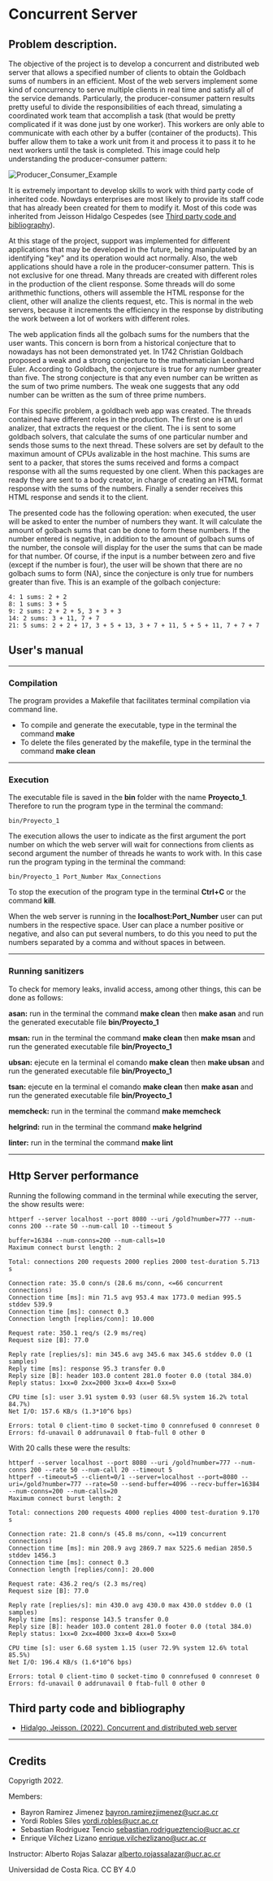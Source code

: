 # **Concurrent Server**

## **Problem description.**

The objective of the project is to develop a concurrent and distributed web server that allows a specified number of clients to obtain the Goldbach sums of numbers in an efficient. Most of the web servers implement some kind of concurrency to serve multiple clients in real time and satisfy all of the service demands. Particularly, the producer-consumer pattern results pretty useful to divide the responsibilities of each thread, simulating a coordinated work team that accomplish a task (that would be pretty complicated if it was done just by one worker). This workers are only able to communicate with each other by a buffer (container of the products). This buffer allow them to take a work unit from it and process it to pass it to he next workers until the task is completed. This image could help understanding the producer-consumer pattern: 

![Producer_Consumer_Example](./img/Producer-Consumer-Pattern-Example.svg)

It is extremely important to develop skills to work with third party code of inherited code. Nowdays enterprises are most likely to provide its staff code that has already been created for them to modify it. Most of this code was inherited from Jeisson Hidalgo Cespedes (see [Third party code and bibliography](#third-party-code-and-bibliography)).

At this stage of the project, support was implemented for different applications that may be developed in the future, being manipulated by an identifying "key" and its operation would act normally. Also, the web applications should have a role in the producer-consumer pattern. This is not exclusive for one thread. Many threads are created with different roles in the production of the client response. Some threads will do some arithmethic functions, others will assemble the HTML response for the client, other will analize the clients request, etc. This is normal in the web servers, because it increments the efficiency in the response by distributing the work between a lot of workers with different roles.

The web application finds all the golbach sums for the numbers that the user wants. This concern is born from a historical conjecture that to nowadays has not been demonstrated yet. In 1742 Christian Goldbach proposed a weak and a strong conjecture to the mathematician Leonhard Euler. According to Goldbach, the conjecture is true for any number greater than five. The strong conjecture is that any even number can be written as the sum of two prime numbers. The weak one suggests that any odd number can be written as the sum of three prime numbers.

For this specific problem, a goldbach web app was created. The threads contained have different roles in the production. The first one is an url analizer, that extracts the request or the client. The i is sent to some goldbach solvers, that calculate the sums of one particular number and sends those sums to the next thread. These solvers are set by default to the maximun amount of CPUs avalizable in the host machine. This sums are sent to a packer, that stores the sums received and forms a compact response with all the sums requested by one client. When this packages are ready they are sent to a body creator, in charge of creating an HTML format response with the sums of the numbers. Finally a sender receives this HTML response and sends it to the client.

The presented code has the following operation: when executed, the user will be asked to enter the number of numbers they want. It will calculate the amount of golbach sums that can be done to form these numbers. If the number entered is negative, in addition to the amount of golbach sums of the number, the console will display for the user the sums that can be made for that number. Of course, if the input is a number between zero and five (except if the number is four), the user will be shown that there are no golbach sums to form (NA), since the conjecture is only true for numbers greater than five. This is an example of the golbach conjecture:

```console
4: 1 sums: 2 + 2
8: 1 sums: 3 + 5
9: 2 sums: 2 + 2 + 5, 3 + 3 + 3
14: 2 sums: 3 + 11, 7 + 7
21: 5 sums: 2 + 2 + 17, 3 + 5 + 13, 3 + 7 + 11, 5 + 5 + 11, 7 + 7 + 7
```

## **User's manual**

---

### **Compilation**

The program provides a Makefile that facilitates terminal compilation via command line.
* To compile and generate the executable, type in the terminal the command **make**
* To delete the files generated by the makefile, type in the terminal the command **make clean**

---

### **Execution**

The executable file is saved in the **bin** folder with the name **Proyecto_1**. Therefore to run the program type in the terminal the command:
```console
bin/Proyecto_1
```

The execution allows the user to indicate as the first argument the port number on which the web server will wait for connections from clients as second argument the number of threads he wants to work with. In this case run the program typing in the terminal the command:

```console
bin/Proyecto_1 Port_Number Max_Connections
```

To stop the execution of the program type in the terminal **Ctrl+C** or the command **kill**.

When the web server is running in the **localhost:Port_Number** user can put numbers in the respective space. User can place a number positive or negative, and also can put several numbers, to do this you need to put the numbers separated by a comma and without spaces in between.

---

### **Running sanitizers**  

To check for memory leaks, invalid access, among other things, this can be done as follows:  

**asan:** run in the terminal the command **make clean** then **make asan** and run the generated executable file **bin/Proyecto_1**

**msan:** run in the terminal the command **make clean** then **make msan** and run the generated executable file **bin/Proyecto_1**

**ubsan:** ejecute en la terminal el comando **make clean** then **make ubsan** and run the generated executable file **bin/Proyecto_1**

**tsan:** ejecute en la terminal el comando **make clean** then **make asan** and run the generated executable file **bin/Proyecto_1**

**memcheck:** run in the terminal the command **make memcheck**

**helgrind:** run in the terminal the command **make helgrind**

**linter:** run in the terminal the command **make lint**

---

## **Http Server performance**

Running the following command in the terminal while executing the server, the show results were:

```console
httperf --server localhost --port 8080 --uri /gold?number=777 --num-conns 200 --rate 50 --num-call 10 --timeout 5

buffer=16384 --num-conns=200 --num-calls=10
Maximum connect burst length: 2

Total: connections 200 requests 2000 replies 2000 test-duration 5.713 s

Connection rate: 35.0 conn/s (28.6 ms/conn, <=66 concurrent connections)
Connection time [ms]: min 71.5 avg 953.4 max 1773.0 median 995.5 stddev 539.9
Connection time [ms]: connect 0.3
Connection length [replies/conn]: 10.000

Request rate: 350.1 req/s (2.9 ms/req)
Request size [B]: 77.0

Reply rate [replies/s]: min 345.6 avg 345.6 max 345.6 stddev 0.0 (1 samples)
Reply time [ms]: response 95.3 transfer 0.0
Reply size [B]: header 103.0 content 281.0 footer 0.0 (total 384.0)
Reply status: 1xx=0 2xx=2000 3xx=0 4xx=0 5xx=0

CPU time [s]: user 3.91 system 0.93 (user 68.5% system 16.2% total 84.7%)
Net I/O: 157.6 KB/s (1.3*10^6 bps)

Errors: total 0 client-timo 0 socket-timo 0 connrefused 0 connreset 0
Errors: fd-unavail 0 addrunavail 0 ftab-full 0 other 0
```

With 20 calls these were the results:

```console
httperf --server localhost --port 8080 --uri /gold?number=777 --num-conns 200 --rate 50 --num-call 20 --timeout 5
httperf --timeout=5 --client=0/1 --server=localhost --port=8080 --uri=/gold?number=777 --rate=50 --send-buffer=4096 --recv-buffer=16384 --num-conns=200 --num-calls=20
Maximum connect burst length: 2

Total: connections 200 requests 4000 replies 4000 test-duration 9.170 s

Connection rate: 21.8 conn/s (45.8 ms/conn, <=119 concurrent connections)
Connection time [ms]: min 208.9 avg 2869.7 max 5225.6 median 2850.5 stddev 1456.3
Connection time [ms]: connect 0.3
Connection length [replies/conn]: 20.000

Request rate: 436.2 req/s (2.3 ms/req)
Request size [B]: 77.0

Reply rate [replies/s]: min 430.0 avg 430.0 max 430.0 stddev 0.0 (1 samples)
Reply time [ms]: response 143.5 transfer 0.0
Reply size [B]: header 103.0 content 281.0 footer 0.0 (total 384.0)
Reply status: 1xx=0 2xx=4000 3xx=0 4xx=0 5xx=0

CPU time [s]: user 6.68 system 1.15 (user 72.9% system 12.6% total 85.5%)
Net I/O: 196.4 KB/s (1.6*10^6 bps)

Errors: total 0 client-timo 0 socket-timo 0 connrefused 0 connreset 0
Errors: fd-unavail 0 addrunavail 0 ftab-full 0 other 0
```

## **Third party code and bibliography**

- [Hidalgo, Jeisson. (2022). Concurrent and distributed web server](https://jeisson.ecci.ucr.ac.cr/concurrente/2021b/proyectos/webserv/)

---

## **Credits**

Copyrigth 2022.

Members:

  - Bayron Ramirez Jimenez <bayron.ramirezjimenez@ucr.ac.cr>
  - Yordi Robles Siles <yordi.robles@ucr.ac.cr>
  - Sebastian Rodriguez Tencio <sebastian.rodrigueztencio@ucr.ac.cr>
  - Enrique Vilchez Lizano <enrique.vilchezlizano@ucr.ac.cr>

Instructor: Alberto Rojas Salazar <alberto.rojassalazar@ucr.ac.cr>

Universidad de Costa Rica. CC BY 4.0
